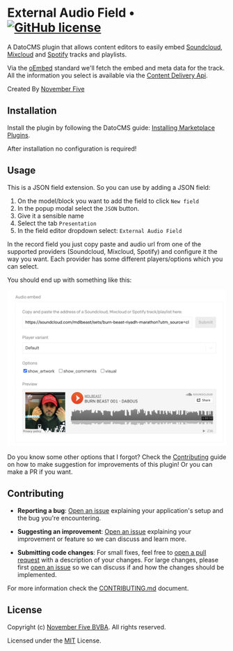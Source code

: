 # External Audio Field • [![GitHub license](https://img.shields.io/badge/license-MIT-blue.svg)](LICENSE.txt)

A DatoCMS plugin that allows content editors to easily embed [Soundcloud](https://soundcloud.com/), [Mixcloud](https://www.mixcloud.com/) and [Spotify](https://www.spotify.com/nl/) tracks and playlists.

Via the [oEmbed](https://oembed.com/) standard we'll fetch the embed and meta data for the track. All the information you select is available via the [Content Delivery Api](https://www.datocms.com/docs/content-delivery-api).

Created By [November Five](https://www.novemberfive.co/)

## Installation

Install the plugin by following the DatoCMS guide: [Installing Marketplace Plugins](https://www.datocms.com/docs/general-concepts/plugins#installing-marketplace-plugins).

After installation no configuration is required!

## Usage

This is a JSON field extension. So you can use by adding a JSON field:

1. On the model/block you want to add the field to click `New field`
2. In the popup modal select the `JSON` button.
3. Give it a sensible name
4. Select the tab `Presentation`
5. In the field editor dropdown select: `External Audio Field`

In the record field you just copy paste and audio url from one of the supported providers (Soundcloud, Mixcloud, Spotify) and configure it the way you want. Each provider has some different players/options which you can select.

You should end up with something like this:

![External Audio Field result](docs/preview.png)

Do you know some other options that I forgot? Check the [Contributing](CONTRIBUTING.md) guide on how to make suggestion for improvements of this plugin! Or you can make a PR if you want.

## Contributing

- **Reporting a bug**: [Open an issue](/issues/new?assignees=&labels=bug&template=--bug_report.md&title=) explaining your application's setup and the bug you're encountering.

- **Suggesting an improvement**: [Open an issue](https://github.com/novemberfiveco/datocms-plugin-external-audio-field/issues/new?assignees=&labels=&template=---bug-report.md&title=) explaining your improvement or feature so we can discuss and learn more.

- **Submitting code changes**: For small fixes, feel free to [open a pull request](https://github.com/novemberfiveco/datocms-plugin-external-audio-field/pulls) with a description of your changes. For large changes, please first [open an issue](https://github.com/novemberfiveco/datocms-plugin-external-audio-field/issues/new?assignees=&labels=&template=---bug-report.md&title=) so we can discuss if and how the changes should be implemented.

For more information check the [CONTRIBUTING.md](CONTRIBUTING.md) document.

## License

Copyright (c) [November Five BVBA](https://novemberfive.co). All rights reserved.

Licensed under the [MIT](LICENSE.txt) License.
